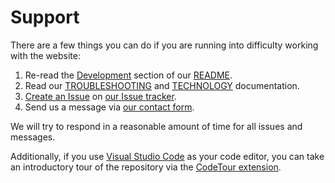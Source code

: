# Support

There are a few things you can do if you are running into difficulty working with the website:

1. Re-read the [Development](https://github.com/a11yproject/a11yproject.com#development) section of our [README](https://github.com/a11yproject/a11yproject.com).
1. Read our [TROUBLESHOOTING](https://github.com/a11yproject/a11yproject.com/blob/main/TROUBLESHOOTING.md) and [TECHNOLOGY](https://github.com/a11yproject/a11yproject.com/blob/main/TECHNOLOGY.md) documentation.
1. [Create an Issue](https://github.com/a11yproject/a11yproject.com/issues/new?template=a11yproject-com-bug-report.md) on [our Issue tracker](https://github.com/a11yproject/a11yproject.com/issues).
1. Send us a message via [our contact form](https://www.a11yproject.com/contact/).

We will try to respond in a reasonable amount of time for all issues and messages.

Additionally, if you use [Visual Studio Code](https://code.visualstudio.com/) as your code editor, you can take an introductory tour of the repository via the [CodeTour extension](https://marketplace.visualstudio.com/items?itemName=vsls-contrib.codetour).
